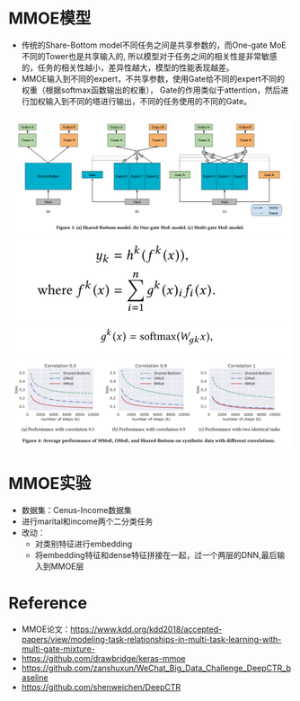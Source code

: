 # MMOE模型
- 传统的Share-Bottom model不同任务之间是共享参数的，而One-gate MoE 不同的Tower也是共享输入的,
  所以模型对于任务之间的相关性是非常敏感的，任务的相关性越小，差异性越大，模型的性能表现越差。
- MMOE输入到不同的expert，不共享参数，使用Gate给不同的expert不同的权重（根据softmax函数输出的权重），
  Gate的作用类似于attention，然后进行加权输入到不同的塔进行输出，不同的任务使用的不同的Gate。

![Image text](https://github.com/ljy-scut/model_for_reco/blob/master/MMOE/image/model.png)
![Image text](https://github.com/ljy-scut/model_for_reco/blob/master/MMOE/image/formula_1.png)
![Image text](https://github.com/ljy-scut/model_for_reco/blob/master/MMOE/image/formula_2.png)
![Image text](https://github.com/ljy-scut/model_for_reco/blob/master/MMOE/image/result.png)

# MMOE实验
- 数据集：Cenus-Income数据集
- 进行marital和income两个二分类任务
- 改动：
  - 对类别特征进行embedding
  - 将embedding特征和dense特征拼接在一起，过一个两层的DNN,最后输入到MMOE层

# Reference
- MMOE论文：https://www.kdd.org/kdd2018/accepted-papers/view/modeling-task-relationships-in-multi-task-learning-with-multi-gate-mixture-
- https://github.com/drawbridge/keras-mmoe
- https://github.com/zanshuxun/WeChat_Big_Data_Challenge_DeepCTR_baseline
- https://github.com/shenweichen/DeepCTR


